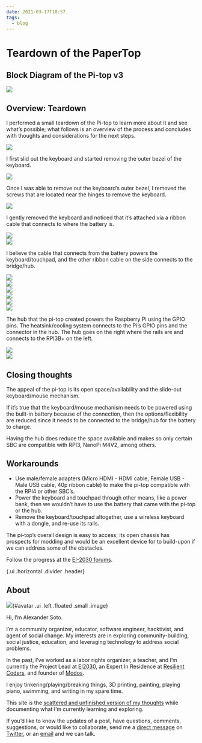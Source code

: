 ```yaml
---
date: 2021-03-17T18:57
tags:
  - blog
---
```


# Teardown of the PaperTop

## Block Diagram of the Pi-top v3

<a href="static/teardown-of-the-papertop/pitop-block-diagram.png" target="_blank" class="ui centered large image">
  <img src="static/teardown-of-the-papertop/pitop-block-diagram.png">
</a>

## Overview: Teardown

I performed a small teardown of the Pi-top to learn more about it and see what’s possible; what follows is an overview of the process and concludes with thoughts and considerations for the next steps.

<a href="static/teardown-of-the-papertop/vlcsnap-2021-03-16-11h22m45s720.png" target="_blank" class="ui centered large image">
  <img src="static/teardown-of-the-papertop/vlcsnap-2021-03-16-11h22m45s720.png">
</a>

I first slid out the keyboard and started removing the outer bezel of the keyboard.

<a href="static/teardown-of-the-papertop/vlcsnap-2021-03-16-11h28m26s871.png" target="_blank" class="ui centered large image">
  <img src="static/teardown-of-the-papertop/vlcsnap-2021-03-16-11h28m26s871.png">
</a>

Once I was able to remove out the keyboard’s outer bezel, I removed the screws that are located near the hinges to remove the keyboard.

<a href="static/teardown-of-the-papertop/vlcsnap-2021-03-16-11h29m42s162.png" target="_blank" class="ui centered large image">
  <img src="static/teardown-of-the-papertop/vlcsnap-2021-03-16-11h29m42s162.png">
</a>

I gently removed the keyboard and noticed that it’s attached via a ribbon cable that connects to where the battery is.

<a href="static/teardown-of-the-papertop/vlcsnap-2021-03-16-11h31m30s778.png" target="_blank" class="ui centered large image">
  <img src="static/teardown-of-the-papertop/vlcsnap-2021-03-16-11h31m30s778.png">
</a>

<br>

<a href="static/teardown-of-the-papertop/vlcsnap-2021-03-16-11h31m51s118.png" target="_blank" class="ui centered large image">
  <img src="static/teardown-of-the-papertop/vlcsnap-2021-03-16-11h31m51s118.png">
</a>

<br>

I believe the cable that connects from the battery powers the keyboard/touchpad, and the other ribbon cable on the side connects to the bridge/hub.

<a href="static/teardown-of-the-papertop/vlcsnap-2021-03-16-11h32m16s499.png" target="_blank" class="ui centered large image">
  <img src="static/teardown-of-the-papertop/vlcsnap-2021-03-16-11h32m16s499.png">
</a>

<br>

<a href="static/teardown-of-the-papertop/Screenshot 2021-03-16 12-11-35.png" target="_blank" class="ui centered large image">
  <img src="static/teardown-of-the-papertop/Screenshot 2021-03-16 12-11-35.png">
</a>

<br>

<a href="static/teardown-of-the-papertop/Screenshot 2021-03-16 12-12-59.png" target="_blank" class="ui centered large image">
  <img src="static/teardown-of-the-papertop/Screenshot 2021-03-16 12-12-59.png">
</a>

<br>

<a href="static/teardown-of-the-papertop/Screenshot 2021-03-16 12-16-28.png" target="_blank" class="ui centered large image">
  <img src="static/teardown-of-the-papertop/Screenshot 2021-03-16 12-16-28.png">
</a>

<br>

<a href="static/teardown-of-the-papertop/Screenshot 2021-03-16 12-24-51.png" target="_blank" class="ui centered large image">
  <img src="static/teardown-of-the-papertop/Screenshot 2021-03-16 12-24-51.png">
</a>

<br>

<a href="static/teardown-of-the-papertop/Screenshot 2021-03-16 12-25-24.png" target="_blank" class="ui centered large image">
  <img src="static/teardown-of-the-papertop/Screenshot 2021-03-16 12-25-24.png">
</a>

<br>


The hub that the pi-top created powers the Raspberry Pi using the GPIO pins. The heatsink/cooling system connects to the Pi’s GPIO pins and the connector in the hub. The hub goes on the right where the rails are and connects to the RPI3B+ on the left.

<a href="static/teardown-of-the-papertop/image-2.jpg" target="_blank" class="ui centered large image">
  <img src="static/teardown-of-the-papertop/image-2.jpg">
</a>

<br>

<a href="static/teardown-of-the-papertop/image.jpg" target="_blank" class="ui centered large image">
  <img src="static/teardown-of-the-papertop/image.jpg">
</a>

<br>

## Closing thoughts

The appeal of the pi-top is its open space/availability and the slide-out keyboard/mouse mechanism.

If it’s true that the keyboard/mouse mechanism needs to be powered using the built-in battery because of the connection, then the options/flexibility are reduced since it needs to be connected to the bridge/hub for the battery to charge.

Having the hub does reduce the space available and makes so only certain SBC are compatible with RPI3, NanoPi M4V2, among others.

## Workarounds

- Use male/female adapters (Micro HDMI - HDMI cable, Female USB - Male USB cable, 40p ribbon cable) to make the pi-top compatible with the RPI4 or other SBC’s.
- Power the keyboard and touchpad through other means, like a power bank, then we wouldn’t have to use the battery that came with the pi-top or the hub.
- Remove the keyboard/touchpad altogether, use a wireless keyboard with a dongle, and re-use its rails.

The pi-top’s overall design is easy to access; its open chassis has prospects for modding and would be an excellent device for to build-upon if we can address some of the obstacles.

Follow the progress at the [EI-2030 forums](https://forum.ei2030.org/t/papertop-laptop/136).

{.ui .horizontal .divider .header}

## About
![](static/profile.jpeg){#avatar .ui .left .floated .small .image}

Hi, I’m Alexander Soto.

I’m a community organizer, educator, software engineer, hacktivist, and agent of social change. My interests are in exploring community-building, social justice, education, and leveraging technology to address social problems.

In the past, I’ve worked as a labor rights organizer, a teacher, and I’m currently the Project Lead at [EI2030](https://ei2030.org/), an Expert In Residence at [Resilient Coders](https://www.resilientcoders.org/), and founder of [Modos](https://www.modos.tech/).

I enjoy tinkering/playing/breaking things, 3D printing, painting, playing piano, swimming, and writing in my spare time.

This site is the [scattered and unfinished version of my thoughts](https://alexsoto.dev/impulse.html) while documenting what I’m currently learning and exploring.

If you’d like to know the updates of a post, have questions, comments, suggestions, or would like to collaborate, send me a [direct message](https://twitter.com/messages/compose?recipient_id=4648173315) on [Twitter](https://twitter.com/alexsotodev), or an [email](mailto:contact@alexsoto.dev) and we can talk.

<section id="subscriptionLinks"></section>

<div class="ui section divider"></div>

<section id="socialMediaLinks"></section>

<div class="ui section divider"></div>

<div id="commento"></div>
